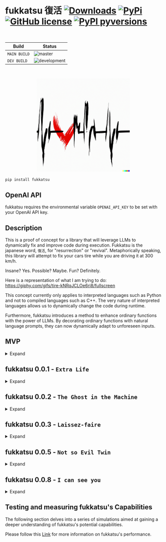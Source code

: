 # fukkatsu 復活 [![Downloads](https://pepy.tech/badge/fukkatsu)](https://pepy.tech/project/fukkatsu) [![PyPi](https://img.shields.io/pypi/v/fukkatsu.svg?color=blue)](https://pypi.org/project/fukkatsu/) [![GitHub license](https://img.shields.io/github/license/maxmekiska/fukkatsu?color=black)](https://github.com/maxmekiska/fukkatsu/blob/main/LICENSE) [![PyPI pyversions](https://img.shields.io/pypi/pyversions/fukkatsu.svg)](https://pypi.python.org/project/fukkatsu/)

<br>

| Build | Status|
|---|---|
| `MAIN BUILD`  |  ![master](https://github.com/maxmekiska/fukkatsu/actions/workflows/main.yml/badge.svg?branch=main) |
|  `DEV BUILD`   |  ![development](https://github.com/maxmekiska/fukkatsu/actions/workflows/main.yml/badge.svg?branch=development) |

<br>

<p align="center">
  <img src="assets/fukkatsu.png" alt="fukkatsu Logo" height="300">
</p>

```
pip install fukkatsu
```

## OpenAI API

fukkatsu requires the environmental variable `OPENAI_API_KEY` to be set with your OpenAI API key.

## Description

This is a proof of concept for a library that will leverage LLMs to dynamically fix and improve code during execution. Fukkatsu is the japanese word, `復活`, for "resurrection" or "revival". Metaphorically speaking, this library will attempt to fix your cars tire while you are driving it at 300 km/h. 

Insane? Yes. Possible? Maybe. Fun? Definitely.


Here is a representation of what I am trying to do: https://giphy.com/gifs/tire-kNRqJCLOe6ri8/fullscreen 


This concept currently only applies to interpreted languages such as Python and not to compiled languages such as C++. The very nature of interpreted languages allows us to dynamically change the code during runtime.

Furthermore, fukkatsu introduces a method to enhance ordinary functions with the power of LLMs. By decorating ordinary functions with natural language prompts, they can now dynamically adapt to unforeseen inputs.

## MVP

<details>
  <summary>Expand</summary>
  <br>


You can find a MVP within the `poc` folder. You can simply run the code via `python mvp.py`. The code will simulate a failing function, which will be repaird during execution. The mvp.py code will not request a correction to an OpenAi LLM but simply ueses a mock corrected function.

### Foundation

#### Example:

- we have a function called `my_function` which takes accepts three arguments: 'x', 'y', 'z' and returns a value calculated via `x / y + z`
- lets assume the function `my_function` accidentally receives the value 0 for the argument 'y'
- this will cause the function to fail with a `ZeroDivisionError` becaue it was not accounted for in the original function
- fukkatsu offers a second chance here via the @mvp_reanimate decorator
- the decorator will catch the error and request a correction from an OpenAi LLM such as `gpt-3.5-turbo`.
- the corrected function will recieve the orignal arguments and handle the error as intended
- to get the most of the correction ability of fukkatsu, it will be paramount for the user to provide a good description of the function and its intended purpose via a well defined docstring
- fukkatsu makes sure that the LLM will receive all the necessary information to correct the function without changing its original purpose:
  - Full error traceback
  - original function code
  - passed arguments


```python
@mvp_reanimate
def my_function(x, y, z):
    """
    function to divide x by y and add to the result z. Should return z if y is 0.
    """
    result = x / y + z
    return result

print(my_function(x = 1, y = 0, z= 2)) # would fail, but is corrected and returns 2
print(my_function(x = 2, y = 0, z= 10)) # would fail, but is corrected and returns 10
print(my_function(x = 9, y = 1, z= 2) + 10 )  # would not fail, returns 21.0
```

Please note, the example in the above is trivial however LLMs such as `gpt-3.5-turbo` are able to correct more complex functions. Once the library is more mature, more experiments and examples will show if such a use case for LLMs is worthwhile.


### Extra life

Here is again a representation of what I am trying to achieve: https://media.tenor.com/r5nBe8Ft6yEAAAAC/ready-player-one-extra-life.gif

The code mvp code offers now the concept of `extra lives`. The idea of extra lives is to allow the user to define, per function, how often a LLM should attempt to fix errors. This will allow LLMs to futher explore other paths of fixing the code at runtime however it will also make sure to bound the runtime of the LLM.

#### Example:

```python
@mvp_reanimate(lives=2)
def my_function(x, y, z):
    """
    function to divide x by y and add to the result z. Should return z if y is 0.
    """
    result = x / y + z
    return result
```

The above example will allow the LLM to attempt to fix the function twice. If the LLM fails to fix the function after two attempts, a `flatline error` will be raised which indicates that the LLM was not able to fix the function during runtime.

</details>


## fukkatsu 0.0.1 - `Extra Life`

<details>
  <summary>Expand</summary>
  <br>


fukkatsu 0.0.1 incorporates all the features demonstrated within the MVP section and introduces the concept of additional requests. Additional requests provide users with an alternative means of giving specific instructions to the LLM when a correction to a function is required. These additional requests act as a safeguard against potential misinterpretations by the LLM.


```python
@resurrect(lives=1, additional_req = "add to any result 1000")
def my_function(x, y, z):
    """
    function to divide x by y and add to the result z. Should return z if y is 0.
    """
    result = x / y + z
    return result

print(my_function(x = 1, y = 0, z= 2))
print(my_function(x = 1, y = 0, z= 2)) # second function will trigger short term memory capabilities
```


```
ERROR:root:division by zero
Traceback (most recent call last):
  File "xxxxxxxxxxxxxxxxxxxxx", line 20, in wrapper
    result = func(*args, **kwargs)
  File "xxxxxxxxxxxxxxxxxxxxx", line 6, in my_function
    result = x / y + z
ZeroDivisionError: division by zero
WARNING:root:Input arguments: {'x': 1, 'y': 0, 'z': 2}
WARNING:root:
Source Code: 
 def my_function(x, y, z):
    """
    function to divide x by y and add to the result z. Should return z if y is 0.
    """
    result = x / y + z
    return result

WARNING:root:Requesting INITIAL correction
WARNING:root:Received INITIAL suggestion: def my_function(x, y, z):
    """
    function to divide x by y and add to the result z. Should return z if y is 0.
    """
    if y == 0:
        return z + 1000
    else:
        result = x / y + z
        return result + 1000
WARNING:root:Attempt 1 to reanimate
WARNING:root:Reanimation successful, using def my_function(x, y, z):
    """
    function to divide x by y and add to the result z. Should return z if y is 0.
    """
    if y == 0:
        return z + 1000
    else:
        result = x / y + z
        return result + 1000
ERROR:root:division by zero
Traceback (most recent call last):
  File "xxxxxxxxxxxxxxxxxxxxxxx", line 20, in wrapper
    result = func(*args, **kwargs)
  File "xxxxxxxxxxxxxxxxxxxxxxx", line 6, in my_function
    result = x / y + z
ZeroDivisionError: division by zero
WARNING:root:Input arguments: {'x': 1, 'y': 0, 'z': 2}
WARNING:root:
Source Code: 
 def my_function(x, y, z):
    """
    function to divide x by y and add to the result z. Should return z if y is 0.
    """
    result = x / y + z
    return result

WARNING:root:Correction already in memory
WARNING:root:Attempt 1 to reanimate
WARNING:root:Reanimation successful, using def my_function(x, y, z):
    """
    function to divide x by y and add to the result z. Should return z if y is 0.
    """
    if y == 0:
        return z + 1000
    else:
        result = x / y + z
        return result + 1000
```

```
1002
1002
```
</details>


## fukkatsu 0.0.2 - `The Ghost in the Machine`

<details>
  <summary>Expand</summary>
  <br>

The `mutate` decorator introduces a new way to enhance ordinary functions dynamically via the power of LLMs, enabling them to adapt to specific inputs. It provides users with the ability to extend the capabilities of functions through natural language prompts. Additionally, the decorator can be further extended using the `resurrect` decorator. The `mutate` decorator enables users to program and account for cases that are challenging or impossible to anticipate.

```python
@resurrect(lives=1)
@mutate(request= "Check the inputs closely. Given the inputs, make sure that the function is able to handle different formats if neccessary")
def my_mutated_function(file_path: str) -> pd.DataFrame():
    """
    function to read files and output a dataframes.
    """
    pd.read_csv(file_path)
    
my_mutated_function("test_file.xlsx")
```
</details>

## fukkatsu 0.0.3 - `Laissez-faire`

<details>
  <summary>Expand</summary>
  <br>

The `mutate` and `resurrect` decorators now support a new argument called allow_installs. By default, `allow_installs` is set to `False`. However, when set to `True`, the LLM will be able to test whether suggested or used python libraries are installed on the system. If any of the libraries are not installed, the LLM will install them before continuing code execution. This argument enables the LLM to have even more freedom. Therefore, setting the argument to True should be considered carefully.

### `resurrect`
```python
def resurrect(lives: int = 1, additional_req: str = "", allow_installs: bool = False):
  ...
```

### `mutate`
```python
def mutate(request: str = "", allow_installs: bool = False):
  ...
```
</details>


## fukkatsu 0.0.5 - `Not so Evil Twin`

<details>
  <summary>Expand</summary>
  <br>

The `mutate` and `resurrect` decorators now support new arguments `active_twin`, `llm`, and `temperature`. By default, `active_twin` is set to `False`, `llm` is set to `{"primary": "gpt-3.5-turbo", "secondary": "gpt-3.5-turbo"}`, and `temperature` is set to `{"primary": 0.1, "secondary": 0.1}`. This allows the user to configure the two decorators in a more granular way.

If `active_twin` is set to `True`, another LLM, the `TWIN`, will crosscheck the answer of the first LLM and make corrections if deemed necessary. This is highly experimental but might become very powerful as soon as more diverse LLMs become available.

### `resurrect`
```python
def resurrect(
    lives: int = 1,
    additional_req: str = "",
    allow_installs: bool = False,
    active_twin: bool = False,
    llm: dict = {"primary": "gpt-3.5-turbo", "secondary": "gpt-3.5-turbo"},
    temperature: dict = {"primary": 0.1, "secondary": 0.1},
):
  ...
```

### `mutate`
```python
def mutate(
    request: str = "",
    allow_installs: bool = False,
    active_twin: bool = False,
    llm: dict = {"primary": "gpt-3.5-turbo", "secondary": "gpt-3.5-turbo"},
    temperature: dict = {"primary": 0.1, "secondary": 0.1},
):
  ...
```
</details>


## fukkatsu 0.0.8 - `I can see you`

<details>
  <summary>Expand</summary>
  <br>

Coming soon.

</details>


## Testing and measuring fukkatsu's Capabilities

The following section delves into a series of simulations aimed at gaining a deeper understanding of fukkatsu's potential capabilities.

Please follow this [Link](https://github.com/maxmekiska/fukkatsu/blob/main/research/SIMULATIONS.md) for more information on fukkatsu's performance.